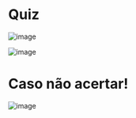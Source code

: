 ﻿# Quiz

![image](https://github.com/CaioSantos00/QuizJavascript/assets/96753850/9034aa9d-81ab-45a2-8615-b4ac0d75a020)

![image](https://github.com/CaioSantos00/QuizJavascript/assets/96753850/3c5f2276-93ba-4bd5-8a63-fb85e8bee946)

<h1>Caso não acertar!</h1>

![image](https://github.com/CaioSantos00/QuizJavascript/assets/96753850/7c3e1ef7-0c3a-4f8c-b9cb-ad42fd204d5f)
